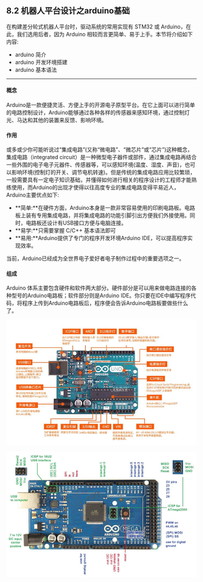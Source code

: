 ## 8.2 机器人平台设计之arduino基础

在构建差分轮式机器人平台时，驱动系统的常用实现有 STM32 或 Arduino，在此，我们选用后者，因为 Arduino 相较而言更简单、易于上手。本节将介绍如下内容:

* arduino 简介
* arduino 开发环境搭建
* arduino 基本语法

---

#### 概念

Arduino是一款便捷灵活、方便上手的开源电子原型平台。在它上面可以进行简单的电路控制设计，Arduino能够通过各种各样的传感器来感知环境，通过控制灯光、马达和其他的装置来反馈、影响环境。

#### 作用

或多或少你可能听说过“集成电路”\(又称“微电路”、“微芯片”或“芯片”\)这种概念，集成电路（integrated circuit）是一种微型电子器件或部件，通过集成电路再结合一些外围的电子电子元器件、传感器等，可以感知环境\(温度、湿度、声音\)，也可以影响环境\(控制灯的开关、调节电机转速\)。但是传统的集成电路应用比较繁琐，一般需要具有一定电子知识基础，并懂得如何进行相关的程序设计的工程师才能熟练使用，而Arduino的出现才使得以往高度专业的集成电路变得平易近人，Arduino主要优点如下:

* **简单:**在硬件方面，Arduino本身是一款非常容易使用的印刷电路板。电路板上装有专用集成电路，并将集成电路的功能引脚引出方便我们外接使用。同时，电路板还设计有USB接口方便与电脑连接。
* **易学:**只需要掌握 C/C++ 基本语法即可
* **易用:**Arduino提供了专门的程序开发环境Arduino IDE，可以提高程序实现效率。

当前，Arduino已经成为全世界电子爱好者电子制作过程中的重要选项之一。

#### 组成

Arduino 体系主要包含硬件和软件两大部分。硬件部分是可以用来做电路连接的各种型号的Arduino电路板；软件部分则是Arduino IDE。你只要在IDE中编写程序代码，将程序上传到Arduino电路板后，程序便会告诉Arduino电路板要做些什么了。

![](/assets/arduino.jfif)

![](/assets/ArduinoMega2560.jfif)

